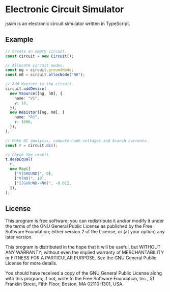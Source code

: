 # Electronic Circuit Simulator

jssim is an electronic circuit simulator written in TypeScript.

## Example

```typescript
// Create an empty circuit.
const circuit = new Circuit();

// Allocate circuit nodes.
const ng = circuit.groundNode;
const n0 = circuit.allocNode("N0");

// Add devices to the circuit.
circuit.addDevice(
  new VSource([ng, n0], {
    name: "V1",
    v: 10,
  }),
  new Resistor([ng, n0], {
    name: "R1",
    r: 1000,
  }),
);

// Make DC analysis, compute node voltages and branch currents.
const r = circuit.dc();

// Check the result.
t.deepEqual(
  r,
  new Map([
    ["V[GROUND]", 0],
    ["V[N0]", 10],
    ["I[GROUND->N0]", -0.01],
  ]),
);
```

## License

This program is free software; you can redistribute it and/or modify it under
the terms of the GNU General Public License as published by the Free Software
Foundation; either version 2 of the License, or (at your option) any later
version.

This program is distributed in the hope that it will be useful, but WITHOUT ANY
WARRANTY; without even the implied warranty of MERCHANTABILITY or FITNESS FOR A
PARTICULAR PURPOSE. See the GNU General Public License for more details.

You should have received a copy of the GNU General Public License along with
this program; if not, write to the Free Software Foundation, Inc., 51 Franklin
Street, Fifth Floor, Boston, MA 02110-1301, USA.
